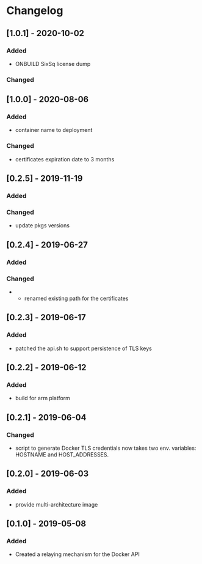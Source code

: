 # Changelog
## [1.0.1] - 2020-10-02
### Added 
- ONBUILD SixSq license dump
### Changed
## [1.0.0] - 2020-08-06
### Added 
- container name to deployment
### Changed
- certificates expiration date to 3 months
## [0.2.5] - 2019-11-19
### Added
### Changed
- update pkgs versions
## [0.2.4] - 2019-06-27
### Added
### Changed
- - renamed existing path for the certificates

## [0.2.3] - 2019-06-17
### Added
  - patched the api.sh to support persistence of TLS keys 
  
## [0.2.2] - 2019-06-12
### Added
  - build for arm platform

## [0.2.1] - 2019-06-04
### Changed
  - script to generate Docker TLS credentials now takes
    two env. variables: HOSTNAME and HOST_ADDRESSES. 

## [0.2.0] - 2019-06-03
### Added
  - provide multi-architecture image

## [0.1.0] - 2019-05-08
### Added
  - Created a relaying mechanism for the Docker API

